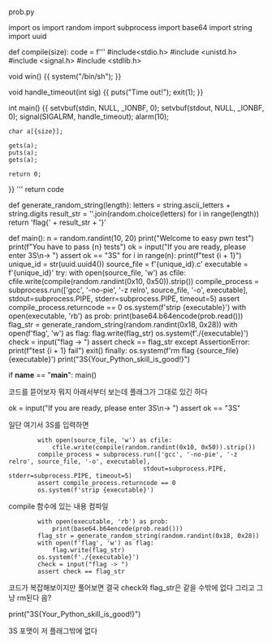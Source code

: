 prob.py 

import os
import random
import subprocess
import base64
import string
import uuid

def compile(size):
    code = f'''
#include<stdio.h>
#include <unistd.h>
#include <signal.h>
#include <stdlib.h>

void win()
{{
    system("/bin/sh");
}}

void handle_timeout(int sig) 
{{
    puts("Time out!");
    exit(1);
}}

int main()
{{
    setvbuf(stdin, NULL, _IONBF, 0);
    setvbuf(stdout, NULL, _IONBF, 0);
    signal(SIGALRM, handle_timeout);
    alarm(10);
    
    char a[{size}];
        
    gets(a);
    puts(a);
    gets(a);

    return 0;
}}
'''
    return code

def generate_random_string(length):
    letters = string.ascii_letters + string.digits
    result_str = ''.join(random.choice(letters) for i in range(length))
    return 'flag{' + result_str + '}'

def main():
    n = random.randint(10, 20)
    print("Welcome to easy pwn test")
    print(f"You have to pass {n} tests")
    ok = input("If you are ready, please enter 3S\n-> ")
    assert ok == "3S"
    for i in range(n):
        print(f"test {i + 1}")
        unique_id = str(uuid.uuid4())
        source_file = f'{unique_id}.c'
        executable = f'{unique_id}'
        try:
            with open(source_file, 'w') as cfile:
                cfile.write(compile(random.randint(0x10, 0x50)).strip())
            compile_process = subprocess.run(['gcc', '-no-pie', '-z relro', source_file, '-o', executable], 
                                         stdout=subprocess.PIPE, stderr=subprocess.PIPE, timeout=5)
            assert compile_process.returncode == 0
            os.system(f'strip {executable}')
            with open(executable, 'rb') as prob:
                print(base64.b64encode(prob.read()))
            flag_str = generate_random_string(random.randint(0x18, 0x28))
            with open(f'flag', 'w') as flag:
                flag.write(flag_str)
            os.system(f'./{executable}')
            check = input("flag -> ")
            assert check == flag_str
        except AssertionError:
            print(f"test {i + 1} fail")
            exit()
        finally:
            os.system(f'rm flag {source_file} {executable}')
    print("3S{Your_Python_skill_is_good!}")

if __name__ == "__main__":
    main()

코드를 뜯어보자 
뭐지 아래서부터 보는데 플래그가 그대로 있긴 하다 

ok = input("If you are ready, please enter 3S\n-> ")
assert ok == "3S"

일단 여기서 3S를 입력하면 

            with open(source_file, 'w') as cfile:
                cfile.write(compile(random.randint(0x10, 0x50)).strip())
            compile_process = subprocess.run(['gcc', '-no-pie', '-z relro', source_file, '-o', executable], 
                                         stdout=subprocess.PIPE, stderr=subprocess.PIPE, timeout=5)
            assert compile_process.returncode == 0
            os.system(f'strip {executable}')

compile 함수에 있는 내용 컴파일 

            with open(executable, 'rb') as prob:
                print(base64.b64encode(prob.read()))
            flag_str = generate_random_string(random.randint(0x18, 0x28))
            with open(f'flag', 'w') as flag:
                flag.write(flag_str)
            os.system(f'./{executable}')
            check = input("flag -> ")
            assert check == flag_str

코드가 복잡해보이지만 풀어보면 결국 check와 flag_str은 같을 수밖에 없다 
그리고 그냥 rm된다 음?

 print("3S{Your_Python_skill_is_good!}")

 3S 포맷이 저 플래그밖에 없다  
